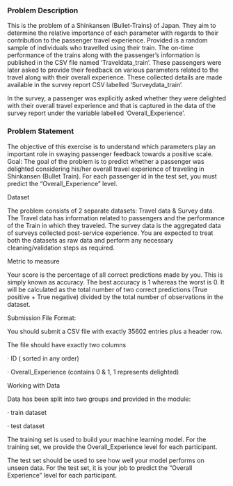 ### Problem Description

This is the problem of a Shinkansen (Bullet-Trains) of Japan. They aim to determine the relative importance of each parameter with regards to their contribution to the passenger travel experience. Provided is a random sample of individuals who travelled using their train. The on-time performance of the trains along with the passenger’s information is published in the CSV file named ‘Traveldata_train’.  These passengers were later asked to provide their feedback on various parameters related to the travel along with their overall experience. These collected details are made available in the survey report CSV labelled ‘Surveydata_train’.

In the survey, a passenger was explicitly asked whether they were delighted with their overall travel experience and that is captured in the data of the survey report under the variable labelled ‘Overall_Experience’. 
 
### Problem Statement 
The objective of this exercise is to understand which parameters play an important role in swaying passenger feedback towards a positive scale. 
Goal:
The goal of the problem is to predict whether a passenger was delighted considering his/her overall travel experience of traveling in Shinkansen (Bullet Train). For each passenger id in the test set, you must predict the “Overall_Experience” level.

Dataset

The problem consists of 2 separate datasets: Travel data & Survey data. The Travel data has information related to passengers and the performance of the Train in which they traveled. The survey data is the aggregated data of surveys collected post-service experience. You are expected to treat both the datasets as raw data and perform any necessary cleaning/validation steps as required.

Metric to measure

Your score is the percentage of all correct predictions made by you. This is simply known as accuracy. The best accuracy is 1 whereas the worst is 0. It will be calculated as the total number of two correct predictions (True positive + True negative) divided by the total number of observations in the dataset.

Submission File Format:

You should submit a CSV file with exactly 35602 entries plus a header row.

The file should have exactly two columns

·         ID ( sorted in any order)

·         Overall_Experience (contains 0 & 1, 1 represents delighted)

Working with Data

Data has been split into two groups and provided in the module:

·         train dataset

·         test dataset 

The training set is used to build your machine learning model. For the training set, we provide the Overall_Experience level for each participant.

The test set should be used to see how well your model performs on unseen data. For the test set, it is your job to predict the “Overall Experience” level for each participant.
